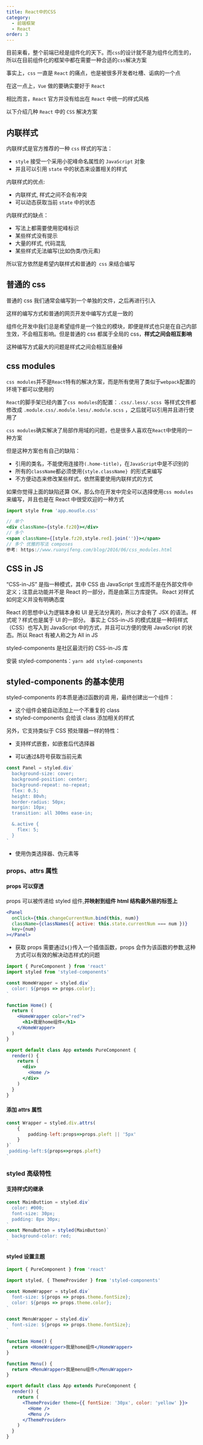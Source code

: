 ```yaml
---
title: React中的CSS
category:
  - 前端框架
  - React
order: 3
---
```


目前来看，整个前端已经是组件化的天下。而`css`的设计就不是为组件化而生的，所以在目前组件化的框架中都在需要一种合适的`css`解决方案 	

事实上，`css` 一直是 `React` 的痛点，也是被很多开发者吐槽、诟病的一个点

在这一点上，`Vue` 做的要确实要好于 `React`

相比而言，`React` 官方并没有给出在 `React` 中统一的样式风格

以下介绍几种 `React` 中的 `CSS` 解决方案

## 内联样式

内联样式是官方推荐的一种 `css` 样式的写法：

- `style` 接受一个采用小驼峰命名属性的 `JavaScript` 对象
- 并且可以引用 `state` 中的状态来设置相关的样式

内联样式的优点:

- 内联样式, 样式之间不会有冲突
- 可以动态获取当前 `state` 中的状态

内联样式的缺点：

- 写法上都需要使用驼峰标识
- 某些样式没有提示
- 大量的样式, 代码混乱
- 某些样式无法编写(比如伪类/伪元素)

所以官方依然是希望内联样式和普通的` css` 来结合编写

## 普通的 css

普通的 css 我们通常会编写到一个单独的文件，之后再进行引入

这样的编写方式和普通的网页开发中编写方式是一致的

组件化开发中我们总是希望组件是一个独立的模块，即便是样式也只是在自己内部生效，不会相互影响。但是普通的 css 都属于全局的 css，**样式之间会相互影响**

这种编写方式最大的问题是样式之间会相互层叠掉

## css modules

`css modules`并不是`React`特有的解决方案，而是所有使用了类似于`webpack`配置的环境下都可以使用的

`React`的脚手架已经内置了`css modules`的配置：`.css/.less/.scss `等样式文件都修改成 `.module.css/.module.less/.module.scss` ，之后就可以引用并且进行使用了

`css modules`确实解决了局部作用域的问题，也是很多人喜欢在`React`中使用的一种方案

但是这种方案也有自己的缺陷：

- 引用的类名，不能使用连接符`(.home-title)`，在`JavaScript`中是不识别的
- 所有的`className`都必须使用`{style.className} `的形式来编写
- 不方便动态来修改某些样式，依然需要使用内联样式的方式

如果你觉得上面的缺陷还算 OK，那么你在开发中完全可以选择使用`css modules`来编写，并且也是在 React 中很受欢迎的一种方式

```jsx
import style from 'app.moudle.css'

// 单个
<div className={style.fz20}></div>
// 多个
<span className={[style.fz20,style.red].join('')}></span>
// 多个 优雅的写法 composes
参考: https://www.ruanyifeng.com/blog/2016/06/css_modules.html
```

## CSS in JS

“CSS-in-JS” 是指一种模式，其中 CSS 由 JavaScript 生成而不是在外部文件中定义；注意此功能并不是 React 的一部分，而是由第三方库提供。 React 对样式如何定义并没有明确态度

React 的思想中认为逻辑本身和 UI 是无法分离的，所以才会有了 JSX 的语法。样式呢？样式也是属于 UI 的一部分。 事实上 CSS-in-JS 的模式就是一种将样式（CSS）也写入到 JavaScript 中的方式，并且可以方便的使用 JavaScript 的状态。所以 React 有被人称之为 All in JS

styled-components 是社区最流行的 CSS-in-JS 库

安装 styled-components：`yarn add styled-components`

## styled-components 的基本使用

styled-components 的本质是通过函数的调 用，最终创建出一个组件：

- 这个组件会被自动添加上一个不重复的 class
- styled-components 会给该 class 添加相关的样式

另外，它支持类似于 CSS 预处理器一样的特性：

- 支持样式嵌套，如嵌套后代选择器

- 可以通过&符号获取当前元素

```jsx
const Panel = styled.div`
  background-size: cover;
  background-position: center;
  background-repeat: no-repeat;
  flex: 0.5;
  height: 80vh;
  border-radius: 50px;
  margin: 10px;
  transition: all 300ms ease-in;

  &.active {
    flex: 5;
  }
`
```

- 使用伪类选择器、伪元素等

### props、attrs 属性

#### props 可以穿透

props 可以被传递给 styled 组件,**并映射到组件 html 结构最外层的标签上**

```jsx
<Panel
  onClick={this.changeCurrentNum.bind(this, num)}
  className={classNames({ active: this.state.currentNum === num })}
  key={num}
></Panel>
```

- 获取 props 需要通过`${}`传入一个插值函数，props 会作为该函数的参数,这种方式可以有效的解决动态样式的问题

```jsx
import { PureComponent } from 'react'
import styled from 'styled-components'

const HomeWrapper = styled.div`
  color: ${props => props.color};
`

function Home() {
  return (
    <HomeWrapper color="red">
      <h1>我是home组件</h1>
    </HomeWrapper>
  )
}

export default class App extends PureComponent {
  render() {
    return (
      <div>
        <Home />
      </div>
    )
  }
}
```

#### 添加 attrs 属性

```jsx
const Wrapper = styled.div.attrs(
    {
        padding-left:props=>props.pleft || '5px'
    }
)`
 padding-left:${props=>props.pleft}
`
```

### styled 高级特性

#### 支持样式的继承

```jsx
const MainButtion = styled.div`
  color: #000;
  font-size: 30px;
  padding: 8px 30px;
`
const MenuButton = styled(MainButton)`
  background-color: red;
`
```

#### styled 设置主题

```jsx
import { PureComponent } from 'react'

import styled, { ThemeProvider } from 'styled-components'

const HomeWrapper = styled.div`
  font-size: ${props => props.theme.fontSize};
  color: ${props => props.theme.color};
`

const MenuWrapper = styled.div`
  font-size: ${props => props.theme.fontSize};
`

function Home() {
  return <HomeWrapper>我是home组件</HomeWrapper>
}

function Menu() {
  return <MenuWrapper>我是menu组件</MenuWrapper>
}

export default class App extends PureComponent {
  render() {
    return (
      <ThemeProvider theme={{ fontSize: '30px', color: 'yellow' }}>
        <Home />
        <Menu />
      </ThemeProvider>
    )
  }
}
```
